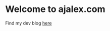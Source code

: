 <script type="text/javascript">
    window.location = "/dev";
</script>

# Welcome to **ajalex.com**

Find my dev blog [here](/dev)